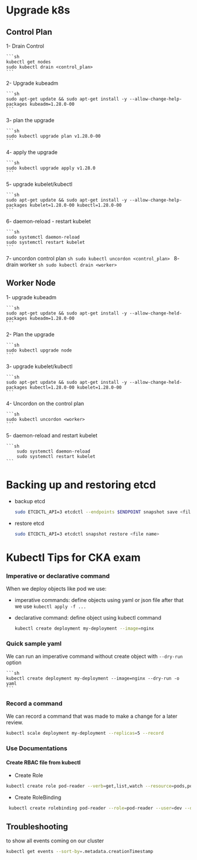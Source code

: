 # Upgrade k8s 
## Control Plan
1- Drain Control

    ```sh
    kubectl get nodes
    sudo kubectl drain <control_plan>
    ```
2- Upgrade kubeadm

    ```sh
    sudo apt-get update && sudo apt-get install -y --allow-change-help-packages kubeadm=1.28.0-00
    ```

3- plan the upgrade

    ```sh
    sudo kubectl upgrade plan v1.28.0-00
    ```
4- apply the upgrade

    ```sh
    sudo kubectl upgrade apply v1.28.0
    ```

5- upgrade kubelet/kubectl

    ```sh
    sudo apt-get update && sudo apt-get install -y --allow-change-help-packages kubelet=1.28.0-00 kubectl=1.28.0-00
    ```

6- daemon-reload - restart kubelet

    ```sh
    sudo systemctl daemon-reload
    sudo systemctl restart kubelet
    ```
7- uncordon control plan
    ```sh
    sudo kubectl uncordon <control_plan>
    ```
8- drain worker
    ```sh
    sudo kubectl drain <worker>
    ```
## Worker Node

1- upgrade kubeadm

    ```sh
    sudo apt-get update && sudo apt-get install -y --allow-change-held-packages kubeadm=1.28.0-00
    ```

2- Plan the upgrade

    ```sh
    sudo kubectl upgrade node
    ```

3- upgrade kubelet/kubectl

    ```sh
    sudo apt-get update && sudo apt-get install -y --allow-change-held-packages kubectl=1.28.0-00 kubelet=1.28.0-00
    ```

4- Uncordon on the control plan

    ```sh
    sudo kubectl uncordon <worker>
    ```

5- daemon-reload and restart kubelet

    ```sh
        sudo systemctl daemon-reload
        sudo systemctl restart kubelet
    ```    

# Backing up and restoring etcd

 - backup etcd

    ```sh
    sudo ETCDCTL_API=3 etcdctl --endpoints $ENDPOINT snapshot save <file name>
    ```
 - restore etcd

    ```sh
    sudo ETCDCTL_API=3 etcdctl snapshot restore <file name>
    ```



# Kubectl Tips for CKA exam
### Imperative or declarative command
When we deploy objects like pod we use:
- imperative commands: define objects using yaml or json file after that we use `kubectl apply -f ...`
- declarative command: define object using kubectl command


    ```sh
    kubectl create deployment my-deployment --image=nginx
    ```

### Quick sample yaml
We can run an imperative command without create object with `--dry-run` option

    ```sh
    kubectl create deployment my-deployment --image=nginx --dry-run -o yaml
    ```

### Record a command
We can record a command that was made to make a change for a later review.
```sh
kubectl scale deployment my-deployment --replicas=5 --record
```
### Use Documentations

#### Create RBAC file from kubectl
- Create Role
```sh
kubectl create role pod-reader --verb=get,list,watch --resource=pods,pods/logs --dry-run=client -o yaml > pod-reader.yml
```
- Create RoleBinding
```sh
 kubectl create rolebinding pod-reader --role=pod-reader --user=dev --dry-run=client -o yaml > pod-readerBinding.yml
```

## Troubleshooting 

to show all events coming on our cluster
```sh 
kubectl get events --sort-by=.metadata.creationTimestamp
```
